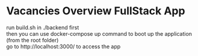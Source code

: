 ﻿# Vacancies Overview FullStack App

run build.sh in ./backend first\
then you can use docker-compose up command to boot up the application (from the root folder)\
go to http://localhost:3000/ to access the app
